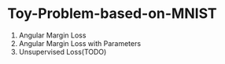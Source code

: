 # Toy-Problem-based-on-MNIST

1. Angular Margin Loss 
2. Angular Margin Loss with Parameters
3. Unsupervised Loss(TODO)
